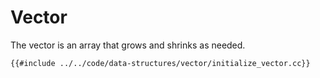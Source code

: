 # Vector

The vector is an array that grows and shrinks as needed.

```cpp,editable
{{#include ../../code/data-structures/vector/initialize_vector.cc}}
```
